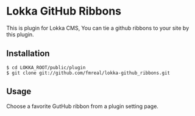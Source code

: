 # Lokka GitHub Ribbons

This is plugin for Lokka CMS, You can tie a github ribbons to your site by this plugin.

## Installation

    $ cd LOKKA_ROOT/public/plugin
    $ git clone git://github.com/fmreal/lokka-github_ribbons.git

## Usage

Choose a favorite GutHub ribbon from a plugin setting page.
